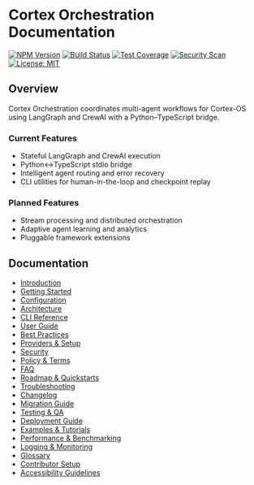 # Cortex Orchestration Documentation

[![NPM Version](https://img.shields.io/npm/v/@cortex-os/orchestration)](https://www.npmjs.com/package/@cortex-os/orchestration)
[![Build Status](https://img.shields.io/badge/build-passing-brightgreen)](#)
[![Test Coverage](https://img.shields.io/badge/coverage-93%25-brightgreen)](#)
[![Security Scan](https://img.shields.io/badge/security-OWASP%20compliant-green)](#)
[![License: MIT](https://img.shields.io/badge/License-MIT-yellow.svg)](https://opensource.org/licenses/MIT)

## Overview
Cortex Orchestration coordinates multi-agent workflows for Cortex-OS using LangGraph and CrewAI with a Python–TypeScript bridge.

### Current Features
- Stateful LangGraph and CrewAI execution
- Python↔TypeScript stdio bridge
- Intelligent agent routing and error recovery
- CLI utilities for human-in-the-loop and checkpoint replay

### Planned Features
- Stream processing and distributed orchestration
- Adaptive agent learning and analytics
- Pluggable framework extensions

## Documentation
- [Introduction](./introduction.md)
- [Getting Started](./getting-started.md)
- [Configuration](./configuration.md)
- [Architecture](./architecture.md)
- [CLI Reference](./cli-reference.md)
- [User Guide](./user-guide.md)
- [Best Practices](./best-practices.md)
- [Providers & Setup](./providers-setup.md)
- [Security](./security.md)
- [Policy & Terms](./policy-terms.md)
- [FAQ](./faq.md)
- [Roadmap & Quickstarts](./roadmap.md)
- [Troubleshooting](./troubleshooting.md)
- [Changelog](./changelog.md)
- [Migration Guide](./migration.md)
- [Testing & QA](./testing-qa.md)
- [Deployment Guide](./deployment.md)
- [Examples & Tutorials](./examples.md)
- [Performance & Benchmarking](./performance.md)
- [Logging & Monitoring](./logging-monitoring.md)
- [Glossary](./glossary.md)
- [Contributor Setup](./contributor-setup.md)
- [Accessibility Guidelines](./accessibility.md)
